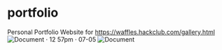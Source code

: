 # portfolio
Personal Portfolio Website for https://waffles.hackclub.com/gallery.html
![Document · 12 57pm · 07-05](https://github.com/user-attachments/assets/f7ae000b-2aa8-4afc-927f-bccfcf32aaa3)
![Document](https://github.com/user-attachments/assets/5c0aea5e-bd8a-4422-b645-d66aeeea862e)
